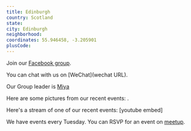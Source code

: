```yaml
---
title: Edinburgh
country: Scotland
state: 
city: Edinburgh
neighborhood: 
coordinates: 55.946458, -3.205901
plusCode:
---
```

Join our [Facebook group](https://www.facebook.com/groups/free.code.camp.edinburgh).

You can chat with us on [WeChat](wechat URL).

Our Group leader is [Miya](freecodecamp.org/miya)

Here are some pictures from our recent events:
![]().

Here's a stream of one of our recent events:
[youtube embed]

We have events every Tuesday. You can RSVP for an event on [meetup](meetupurl).
